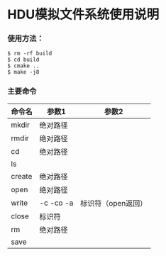 # HDU模拟文件系统使用说明
### 使用方法：
```
$ rm -rf build
$ cd build
$ cmake ..
$ make -j8
```
### 主要命令
命令名 | 参数1 | 参数2
---|--- | ---
mkdir | 绝对路径|
rmdir | 绝对路径|
cd | 绝对路径|
ls | |
create | 绝对路径|
open | 绝对路径|
write | -c -co -a| 标识符（open返回）
close | 标识符 |
rm | 绝对路径 |
save | |

